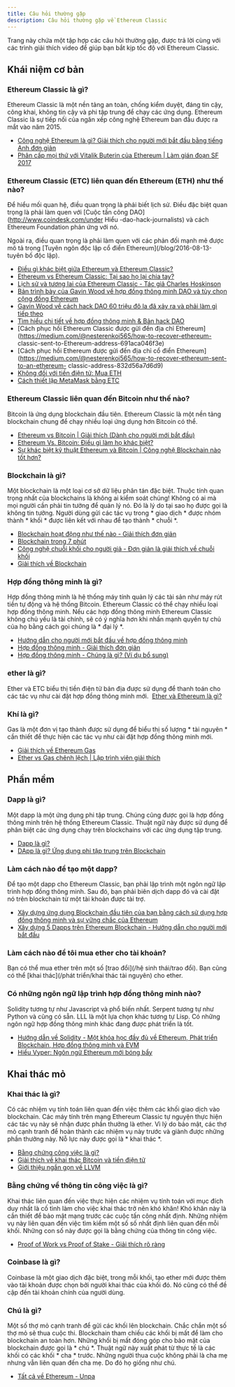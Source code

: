 ```yaml
---
title: Câu hỏi thường gặp
description: Câu hỏi thường gặp về Ethereum Classic
---
```


Trang này chứa một tập hợp các câu hỏi thường gặp, được trả lời cùng với các trình giải thích video để giúp bạn bắt kịp tốc độ với Ethereum Classic.

## Khái niệm cơ bản

### Ethereum Classic là gì?

Ethereum Classic là một nền tảng an toàn, chống kiểm duyệt, đáng tin cậy, công khai, không tin cậy và phi tập trung để chạy các ứng dụng. Ethereum Classic là sự tiếp nối của ngăn xếp công nghệ Ethereum ban đầu được ra mắt vào năm 2015.

- [Công nghệ Ethereum là gì? Giải thích cho người mới bắt đầu bằng tiếng Anh đơn giản](https://youtu.be/jxLkbJozKbY)
- [Phân cấp mọi thứ với Vitalik Buterin của Ethereum | Làm gián đoạn SF 2017](https://youtu.be/WSN5BaCzsbo)

### Ethereum Classic (ETC) liên quan đến Ethereum (ETH) như thế nào?

Để hiểu mối quan hệ, điều quan trọng là phải biết lịch sử. Điều đặc biệt quan trọng là phải làm quen với [Cuộc tấn công DAO](http://www.coindesk.com/under Hiểu -dao-hack-journalists) và cách Ethereum Foundation phản ứng với nó.

Ngoài ra, điều quan trọng là phải làm quen với các phản đối mạnh mẽ được mô tả trong [Tuyên ngôn độc lập cổ điển Ethereum](/blog/2016-08-13-tuyên bố độc lập).

- [Điều gì khác biệt giữa Ethereum và Ethereum Classic?](Https://youtu.be/EaC6YwO_H0U)
- [Ethereum vs Ethereum Classic: Tại sao họ lại chia tay?](Https://youtu.be/IOuEgLKqqjE)
- [Lịch sử và tương lai của Ethereum Classic - Tác giả Charles Hoskinson](https://youtu.be/SQZB3pAhjP4)
- [Bản trình bày của Gavin Wood về hợp đồng thông minh DAO và tùy chọn cộng đồng Ethereum](https://youtu.be/KaOGtH7J0we)
- [Gavin Wood về cách hack DAO 60 triệu đô la đã xảy ra và phải làm gì tiếp theo](https://youtu.be/JzCGRtGyxvY)
- [Tìm hiểu chi tiết về hợp đồng thông minh & Bản hack DAO](https://youtu.be/AfyB1VlnLNU)
- [Cách phục hồi Ethereum Classic được gửi đến địa chỉ Ethereum](https://medium.com/@nesterenkoi565/how-to-recover-ethereum- classic-sent-to-Ethereum-address-691aca046f3e)
- [Cách phục hồi Ethereum được gửi đến địa chỉ cổ điển Ethereum](https://medium.com/@nesterenkoi565/how-to-recover-ethereum-sent-to-an-ethereum- classic-address-832d56a7d6d9)
- [Không đối với tiền điện tử: Mua ETH](https://www.mewtopia.com/zerotocrypto-buy-eth/)
- [Cách thiết lập MetaMask bằng ETC](https://youtu.be/BhVWWcwKKME)

### Ethereum Classic liên quan đến Bitcoin như thế nào?

Bitcoin là ứng dụng blockchain đầu tiên. Ethereum Classic là một nền tảng blockchain chung để chạy nhiều loại ứng dụng hơn Bitcoin có thể.

- [Ethereum vs Bitcoin | Giải thích (Dành cho người mới bắt đầu)](https://youtu.be/d94l-_3B6dM)
- [Ethereum Vs. Bitcoin: Điều gì làm họ khác biệt?](Https://youtu.be/0UBk1e5qnr4)
- [Sự khác biệt kỹ thuật Ethereum và Bitcoin | Công nghệ Blockchain nào tốt hơn?](Https://youtu.be/fdWoNBt6CcY)

### Blockchain là gì?

Một blockchain là một loại cơ sở dữ liệu phân tán đặc biệt. Thuộc tính quan trọng nhất của blockchains là không ai kiểm soát chúng! Không có ai mà mọi người cần phải tin tưởng để quản lý nó. Đó là lý do tại sao họ được gọi là không tin tưởng. Người dùng gửi các tác vụ trong * giao dịch * được nhóm thành * khối * được liên kết với nhau để tạo thành * chuỗi *.

- [Blockchain hoạt động như thế nào - Giải thích đơn giản](https://youtu.be/SSo_EIwHSd4)
- [Blockchain trong 7 phút](https://youtu.be/yubzJw0uiE4)
- [Công nghệ chuỗi khối cho người giả - Đơn giản là giải thích về chuỗi khối](https://youtu.be/2yJqjTiwpxM)
- [Giải thích về Blockchain](https://youtu.be/QphJEO9ZX6s)

### Hợp đồng thông minh là gì?

Hợp đồng thông minh là hệ thống máy tính quản lý các tài sản như máy rút tiền tự động và hệ thống Bitcoin. Ethereum Classic có thể chạy nhiều loại hợp đồng thông minh. Nếu các hợp đồng thông minh Ethereum Classic không chủ yếu là tài chính, sẽ có ý nghĩa hơn khi nhấn mạnh quyền tự chủ của họ bằng cách gọi chúng là * đại lý *.

- [Hướng dẫn cho người mới bắt đầu về hợp đồng thông minh](https://youtu.be/RZXJMdAk5zk)
- [Hợp đồng thông minh - Giải thích đơn giản](https://youtu.be/ZE2HxTmxfrI)
- [Hợp đồng thông minh - Chúng là gì? (Ví dụ bổ sung)](https://youtu.be/DhNyD8Cj0dg)

### ether là gì?

Ether và ETC biểu thị tiền điện tử bản địa được sử dụng để thanh toán cho các tác vụ như cài đặt hợp đồng thông minh mới.
 [Ether và Ethereum là gì?](Https://youtu.be/fjnovGRQrRE)

### Khí là gì?

Gas là một đơn vị tạo thành được sử dụng để biểu thị số lượng * tài nguyên * cần thiết để thực hiện các tác vụ như cài đặt hợp đồng thông minh mới.

- [Giải thích về Ethereum Gas](https://youtu.be/hQ78FVSv-vs)
- [Ether vs Gas chênh lệch | Lập trình viên giải thích](https://youtu.be/cZ0rYWJzeow)

## Phần mềm

### Dapp là gì?

Một dapp là một ứng dụng phi tập trung. Chúng cũng được gọi là hợp đồng thông minh trên hệ thống Ethereum Classic. Thuật ngữ này được sử dụng để phân biệt các ứng dụng chạy trên blockchains với các ứng dụng tập trung.

- [Dapp là gì?](Https://youtu.be/CDQX8inMCt0)
- [DApp là gì? Ứng dụng phi tập trung trên Blockchain](https://youtu.be/F50OrwV6Uk8)

### Làm cách nào để tạo một dapp?

Để tạo một dapp cho Ethereum Classic, bạn phải lập trình một ngôn ngữ lập trình hợp đồng thông minh. Sau đó, bạn phải biên dịch dapp đó và cài đặt nó trên blockchain từ một tài khoản được tài trợ.

- [Xây dựng ứng dụng Blockchain đầu tiên của bạn bằng cách sử dụng hợp đồng thông minh và sự vững chắc của Ethereum](https://youtu.be/coQ5dg8wM2o)
- [Xây dựng 5 Dapps trên Ethereum Blockchain - Hướng dẫn cho người mới bắt đầu](https://youtu.be/8wMKq7HvbKw)

### Làm cách nào để tôi mua ether cho tài khoản?

Bạn có thể mua ether trên một số [trao đổi](/hệ sinh thái/trao đổi). Bạn cũng có thể [khai thác](/phát triển/khai thác tài nguyên) cho ether.

### Có những ngôn ngữ lập trình hợp đồng thông minh nào?

Solidity tương tự như Javascript và phổ biến nhất. Serpent tương tự như Python và cũng có sẵn. LLL là một lựa chọn khác tương tự Lisp. Có những ngôn ngữ hợp đồng thông minh khác đang được phát triển là tốt.

- [Hướng dẫn về Solidity - Một khóa học đầy đủ về Ethereum, Phát triển Blockchain, Hợp đồng thông minh và EVM](https://youtu.be/ipwxYa-F1uY)
- [Hiểu Vyper: Ngôn ngữ Ethereum mới bóng bẩy](https://youtu.be/rqfM6cxXHB8)

## Khai thác mỏ

### Khai thác là gì?

Có các nhiệm vụ tính toán liên quan đến việc thêm các khối giao dịch vào blockchain. Các máy tính trên mạng Ethereum Classic tự nguyện thực hiện các tác vụ này sẽ nhận được phần thưởng là ether. Vì lý do bảo mật, các thợ mỏ cạnh tranh để hoàn thành các nhiệm vụ này trước và giành được những phần thưởng này. Nỗ lực này được gọi là * khai thác *.

- [Bằng chứng công việc là gì?](Https://youtu.be/3EUAcxhuoU4)
- [Giải thích về khai thác Bitcoin và tiền điện tử](https://youtu.be/kZXXDp0_R-w)
- [Giới thiệu ngắn gọn về LLVM](https://youtu.be/a5-WaD8VV38)

### Bằng chứng về thông tin công việc là gì?

Khai thác liên quan đến việc thực hiện các nhiệm vụ tính toán với mục đích duy nhất là cố tình làm cho việc khai thác trở nên khó khăn! Khó khăn này là cần thiết để bảo mật mạng trước các cuộc tấn công nhất định. Những nhiệm vụ này liên quan đến việc tìm kiếm một số số nhất định liên quan đến mỗi khối. Những con số này được gọi là bằng chứng của thông tin công việc.

- [Proof of Work vs Proof of Stake - Giải thích rõ ràng](https://youtu.be/y_hEezRilCY)

### Coinbase là gì?

Coinbase là một giao dịch đặc biệt, trong mỗi khối, tạo ether mới được thêm vào tài khoản được chọn bởi người khai thác của khối đó. Nó cũng có thể đề cập đến tài khoản chính của người dùng.

### Chú là gì?

Một số thợ mỏ cạnh tranh để gửi các khối lên blockchain. Chắc chắn một số thợ mỏ sẽ thua cuộc thi. Blockchain tham chiếu các khối bị mất để làm cho blockchain an toàn hơn. Những khối bị mất đóng góp cho bảo mật của blockchain được gọi là * chú *. Thuật ngữ này xuất phát từ thực tế là các khối có các khối * cha * trước. Những người thua cuộc không phải là cha mẹ nhưng vẫn liên quan đến cha mẹ. Do đó họ giống như chú.

- [Tất cả về Ethereum - Unpa](https://youtu.be/iIhxtuIhT_g)
